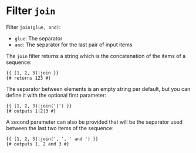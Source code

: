Filter `join`
=============

Filter `join(glue, and)`:
* `glue`: The separator
* `and`: The separator for the last pair of input items

The `join` filter returns a string which is the concatenation of the items of a sequence:

```twig
{{ [1, 2, 3]|join }}
{# returns 123 #}
```

The separator between elements is an empty string per default, but you can define it with the optional first parameter:

```twig
{{ [1, 2, 3]|join('|') }}
{# outputs 1|2|3 #}
```

A second parameter can also be provided that will be the separator used between the last two items of the sequence:

```twig
{{ [1, 2, 3]|join(', ', ' and ') }}
{# outputs 1, 2 and 3 #}
```